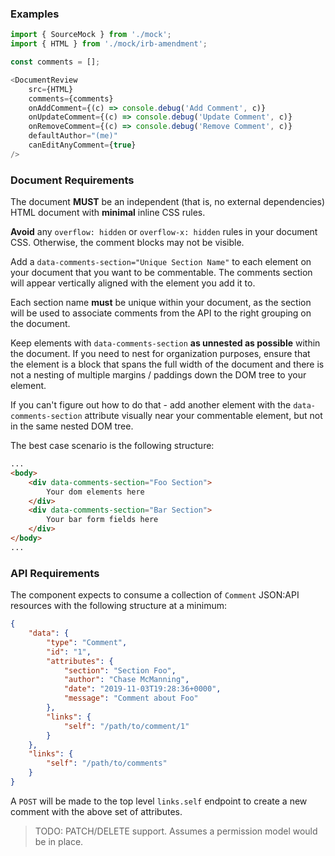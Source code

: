 
### Examples

```js
import { SourceMock } from './mock';
import { HTML } from './mock/irb-amendment';

const comments = [];

<DocumentReview
    src={HTML}
    comments={comments}
    onAddComment={(c) => console.debug('Add Comment', c)}
    onUpdateComment={(c) => console.debug('Update Comment', c)}
    onRemoveComment={(c) => console.debug('Remove Comment', c)}
    defaultAuthor="(me)"
    canEditAnyComment={true}
/>
```


### Document Requirements

The document **MUST** be an independent (that is, no external dependencies) HTML document with **minimal** inline CSS rules.

**Avoid** any `overflow: hidden` or `overflow-x: hidden` rules in your document CSS. Otherwise, the comment blocks may not be visible.

Add a `data-comments-section="Unique Section Name"` to each element on your document that you want to be commentable. The comments section will appear vertically aligned with the element you add it to.

Each section name **must** be unique within your document, as the section will be used to associate comments from the API to the right grouping on the document.

Keep elements with `data-comments-section` **as unnested as possible** within the document. If you need to nest for organization purposes, ensure that the element is a block that spans the full width of the document and there is not a nesting of multiple margins / paddings down the DOM tree to your element.

If you can't figure out how to do that - add another element with the `data-comments-section` attribute visually near your commentable element, but not in the same nested DOM tree.

The best case scenario is the following structure:

```html
...
<body>
    <div data-comments-section="Foo Section">
        Your dom elements here
    </div>
    <div data-comments-section="Bar Section">
        Your bar form fields here
    </div>
</body>
...
```


### API Requirements

The component expects to consume a collection of `Comment` JSON:API resources with the following structure at a minimum:

```json
{
    "data": {
        "type": "Comment",
        "id": "1",
        "attributes": {
            "section": "Section Foo",
            "author": "Chase McManning",
            "date": "2019-11-03T19:28:36+0000",
            "message": "Comment about Foo"
        },
        "links": {
            "self": "/path/to/comment/1"
        }
    },
    "links": {
        "self": "/path/to/comments"
    }
}
```

A `POST` will be made to the top level `links.self` endpoint to create a new comment with the above set of attributes.

>TODO: PATCH/DELETE support. Assumes a permission model would be in place.
